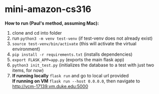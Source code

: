 # mini-amazon-cs316

**How to run (Paul's method, assuming Mac):**

1. clone and cd into folder
2. run `python3 -m venv test-venv` (if test-venv does not already exist)
3. `source test-venv/bin/activate` (this will activate the virtual environment)
4. `pip install -r requirements.txt` (installs dependencies)
5. `export FLASK_APP=app.py` (exports the main flask app)
6. `python3 init_test.py` (initializes the database to a test with just two items, for now)  
7. **If running locally** `flask run` and go to local url provided  
**If running on VM** `flask run --host 0.0.0.0`, then navigate to http://vcm-17139.vm.duke.edu:5000

